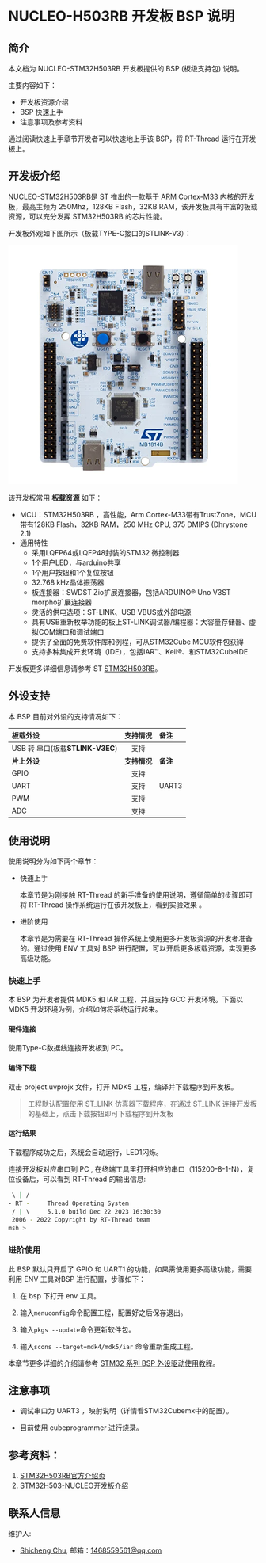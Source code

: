 # **NUCLEO-H503RB** 开发板 BSP 说明

## 简介

本文档为 NUCLEO-STM32H503RB  开发板提供的 BSP (板级支持包) 说明。

主要内容如下：

- 开发板资源介绍
- BSP 快速上手
- 注意事项及参考资料

通过阅读快速上手章节开发者可以快速地上手该 BSP，将 RT-Thread 运行在开发板上。

## 开发板介绍

NUCLEO-STM32H503RB是 ST 推出的一款基于 ARM Cortex-M33 内核的开发板，最高主频为 250Mhz，128KB Flash，32KB RAM，该开发板具有丰富的板载资源，可以充分发挥 STM32H503RB 的芯片性能。

开发板外观如下图所示（板载TYPE-C接口的STLINK-V3）：

![board](figures/board.png)

该开发板常用 **板载资源** 如下：

- MCU：STM32H503RB ，高性能，Arm Cortex-M33带有TrustZone，MCU带有128KB Flash，32KB RAM，250 MHz CPU, 375 DMIPS (Dhrystone 2.1)
- 通用特性
  - 采用LQFP64或LQFP48封装的STM32 微控制器
  - 1个用户LED，与arduino共享
  - 1个用户按钮和1个复位按钮
  - 32.768 kHz晶体振荡器
  - 板连接器：SWDST Zio扩展连接器，包括ARDUINO® Uno V3ST morpho扩展连接器
  - 灵活的供电选项：ST-LINK、USB VBUS或外部电源
  - 具有USB重新枚举功能的板上ST-LINK调试器/编程器：大容量存储器、虚拟COM端口和调试端口
  - 提供了全面的免费软件库和例程，可从STM32Cube MCU软件包获得
  - 支持多种集成开发环境（IDE），包括IAR™、Keil®、和STM32CubeIDE

开发板更多详细信息请参考 ST [STM32H503RB](https://www.st.com/en/evaluation-tools/nucleo-h503rb.html)。

## 外设支持

本 BSP 目前对外设的支持情况如下：

| **板载外设**                     | **支持情况** | **备注** |
| :------------------------------- | :----------: | :------- |
| USB 转 串口(板载**STLINK-V3EC**) |     支持     |          |
| **片上外设**                     | **支持情况** | **备注** |
| GPIO                             |     支持     |          |
| UART                             |     支持     | UART3    |
| PWM                              |     支持     |          |
| ADC                              |     支持     |          |


## 使用说明

使用说明分为如下两个章节：

- 快速上手

  本章节是为刚接触 RT-Thread 的新手准备的使用说明，遵循简单的步骤即可将 RT-Thread 操作系统运行在该开发板上，看到实验效果 。

- 进阶使用

  本章节是为需要在 RT-Thread 操作系统上使用更多开发板资源的开发者准备的。通过使用 ENV 工具对 BSP 进行配置，可以开启更多板载资源，实现更多高级功能。


### 快速上手

本 BSP 为开发者提供 MDK5 和 IAR 工程，并且支持 GCC 开发环境。下面以 MDK5 开发环境为例，介绍如何将系统运行起来。

#### 硬件连接

使用Type-C数据线连接开发板到 PC。

#### 编译下载

双击 project.uvprojx 文件，打开 MDK5 工程，编译并下载程序到开发板。

> 工程默认配置使用 ST_LINK 仿真器下载程序，在通过 ST_LINK 连接开发板的基础上，点击下载按钮即可下载程序到开发板

#### 运行结果

下载程序成功之后，系统会自动运行，LED1闪烁。

连接开发板对应串口到 PC , 在终端工具里打开相应的串口（115200-8-1-N），复位设备后，可以看到 RT-Thread 的输出信息:

```bash
 \ | /
- RT -     Thread Operating System
 / | \     5.1.0 build Dec 22 2023 16:30:30
 2006 - 2022 Copyright by RT-Thread team
msh >
```

### 进阶使用

此 BSP 默认只开启了 GPIO 和 UART1 的功能，如果需使用更多高级功能，需要利用 ENV 工具对BSP 进行配置，步骤如下：

1. 在 bsp 下打开 env 工具。

2. 输入`menuconfig`命令配置工程，配置好之后保存退出。

3. 输入`pkgs --update`命令更新软件包。

4. 输入`scons --target=mdk4/mdk5/iar` 命令重新生成工程。

本章节更多详细的介绍请参考 [STM32 系列 BSP 外设驱动使用教程](../docs/STM32系列BSP外设驱动使用教程.md)。

## 注意事项

- 调试串口为 UART3 ，映射说明（详情看STM32Cubemx中的配置）。


* 目前使用 cubeprogrammer 进行烧录。

## 参考资料：   

1. [STM32H503RB官方介绍页](https://www.st.com/en/microcontrollers-microprocessors/stm32h503rb.html)
2. [STM32H503-NUCLEO开发板介绍](https://www.st.com/en/evaluation-tools/nucleo-h503rb.html#overview)

## 联系人信息

维护人:

- [Shicheng Chu](https://github.com/zihao-yuan/), 邮箱：1468559561@qq.com

